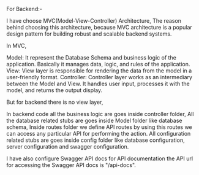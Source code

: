 For Backend:-

I have choose MVC(Model-View-Controller) Architecture, The reason behind choosing this architecture, because MVC architecture is a popular design pattern for building robust and scalable backend systems.

In MVC,

Model: It represent the Database Schema and business logic of the application. Basically it manages data, logic, and rules of the application.
View: View layer is responsible for rendering the data from the model in a user-friendly format.
Controller: Controller layer works as an intermediary between the Model and View. It handles user input, processes it with the model, and returns the output display.

But for backend there is no view layer,

In backend code all the business logic are goes inside controller folder,
All the database related stubs are goes inside Model folder like database schema,
Inside routes folder we define API routes by using this routes we can access any particular API for performing the action.
All configuration related stubs are goes inside config folder like database configuration, server configuration and swagger configuration.

I have also configure Swagger API docs for API documentation the API url for accessing the Swagger API docs is "/api-docs".
